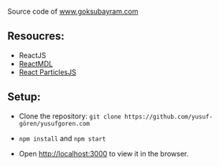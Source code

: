 Source code of www.goksubayram.com
## Resoucres:
* ReactJS
* [ReactMDL](https://tleunen.github.io/react-mdl)
* [React ParticlesJS](https://www.npmjs.com/package/react-particles-js)
## Setup:
* Clone the repository: `git clone https://github.com/yusuf-gören/yusufgoren.com`

* `npm install` and `npm start`
* Open [http://localhost:3000](http://localhost:3000) to view it in the browser.
